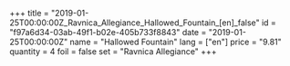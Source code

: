 +++
title = "2019-01-25T00:00:00Z_Ravnica_Allegiance_Hallowed_Fountain_[en]_false"
id = "f97a6d34-03ab-49f1-b02e-405b733f8843"
date = "2019-01-25T00:00:00Z"
name = "Hallowed Fountain"
lang = ["en"]
price = "9.81"
quantity = 4
foil = false
set = "Ravnica Allegiance"
+++
